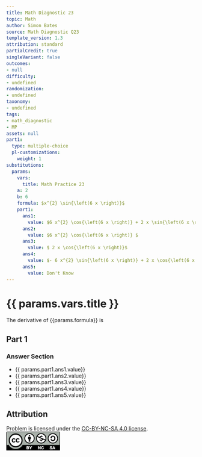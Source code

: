 ```yaml
---
title: Math Diagnostic 23
topic: Math
author: Simon Bates
source: Math Diagnostic Q23
template_version: 1.3
attribution: standard
partialCredit: true
singleVariant: false
outcomes:
- null
difficulty:
- undefined
randomization:
- undefined
taxonomy:
- undefined
tags:
- math_diagnostic
- MP
assets: null
part1:
  type: multiple-choice
  pl-customizations:
    weight: 1
substitutions:
  params:
    vars:
      title: Math Practice 23
    a: 2
    b: 6
    formula: $x^{2} \sin{\left(6 x \right)}$
    part1:
      ans1:
        value: $6 x^{2} \cos{\left(6 x \right)} + 2 x \sin{\left(6 x \right)}$
      ans2:
        value: $6 x^{2} \cos{\left(6 x \right)} $
      ans3:
        value: $ 2 x \cos{\left(6 x \right)}$
      ans4:
        value: $- 6 x^{2} \sin{\left(6 x \right)} + 2 x \cos{\left(6 x \right)}$
      ans5:
        value: Don't Know
---
```

# {{ params.vars.title }}
The derivative of {{params.formula}} is

## Part 1

### Answer Section

- {{ params.part1.ans1.value}}
- {{ params.part1.ans2.value}}
- {{ params.part1.ans3.value}}
- {{ params.part1.ans4.value}}
- {{ params.part1.ans5.value}}

## Attribution

Problem is licensed under the [CC-BY-NC-SA 4.0 license](https://creativecommons.org/licenses/by-nc-sa/4.0/).<br> ![The Creative Commons 4.0 license requiring attribution-BY, non-commercial-NC, and share-alike-SA license.](https://raw.githubusercontent.com/firasm/bits/master/by-nc-sa.png)